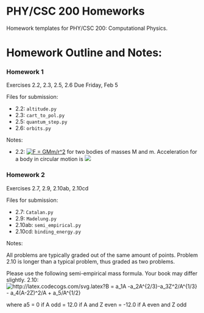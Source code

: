 # PHY/CSC 200 Homeworks
Homework templates for PHY/CSC 200: Computational Physics. 


# Homework Outline and Notes:

### Homework 1
Exercises 2.2, 2.3, 2.5, 2.6 Due Friday, Feb 5

Files for submission: 
 - 2.2: `altitude.py`
 - 2.3: `cart_to_pol.py`
 - 2.5: `quantum_step.py`
 - 2.6: `orbits.py`

Notes:

 - 2.2: <a href="https://www.codecogs.com/eqnedit.php?latex=F&space;=&space;GMm/r^2" target="_blank"><img src="https://latex.codecogs.com/gif.latex?F&space;=&space;GMm/r^2" title="F = GMm/r^2" /></a> for two bodies of masses M and m. Acceleration for a body in circular motion is <img src="https://latex.codecogs.com/gif.latex?v^2/r" />


### Homework 2 
Exercises 2.7, 2.9, 2.10ab, 2.10cd

Files for submission: 
 - 2.7: `Catalan.py`
 - 2.9: `Madelung.py`
 - 2.10ab: `semi_empirical.py`
 - 2.10cd: `binding_energy.py`
 
Notes: 

All problems are typically graded out of the same amount of points. Problem 2.10 is longer than a typical problem, thus graded as two problems.

Please use the following semi-empirical mass formula. Your book may differ slightly.
2.10: <img src="http://latex.codecogs.com/svg.latex?B&space;=&space;a_1A&space;-a_2A^{2/3}-a_3Z^2/A^{1/3}&space;-&space;a_4(A-2Z)^2/A&space;&plus;&space;a_5/A^{1/2}" title="http://latex.codecogs.com/svg.latex?B = a_1A -a_2A^{2/3}-a_3Z^2/A^{1/3} - a_4(A-2Z)^2/A + a_5/A^{1/2}" />

where a5 = 0 if A odd
               = 12.0 if A and Z even
               = -12.0 if A even and Z odd

